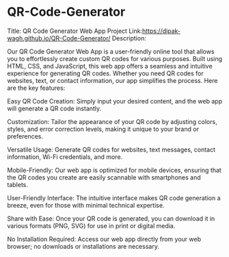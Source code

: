 # QR-Code-Generator
Title: QR Code Generator Web App
Project Link:https://dipak-wagh.github.io/QR-Code-Generator/
Description:

Our QR Code Generator Web App is a user-friendly online tool that allows you to effortlessly create custom QR codes for various purposes. Built using HTML, CSS, and JavaScript, this web app offers a seamless and intuitive experience for generating QR codes. Whether you need QR codes for websites, text, or contact information, our app simplifies the process. Here are the key features:

Easy QR Code Creation: Simply input your desired content, and the web app will generate a QR code instantly.

Customization: Tailor the appearance of your QR code by adjusting colors, styles, and error correction levels, making it unique to your brand or preferences.

Versatile Usage: Generate QR codes for websites, text messages, contact information, Wi-Fi credentials, and more.

Mobile-Friendly: Our web app is optimized for mobile devices, ensuring that the QR codes you create are easily scannable with smartphones and tablets.

User-Friendly Interface: The intuitive interface makes QR code generation a breeze, even for those with minimal technical expertise.

Share with Ease: Once your QR code is generated, you can download it in various formats (PNG, SVG) for use in print or digital media.

No Installation Required: Access our web app directly from your web browser; no downloads or installations are necessary.
